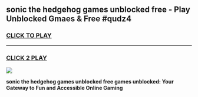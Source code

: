 
## sonic the hedgehog games unblocked free - Play Unblocked Gmaes & Free #qudz4
<h3>
<a href="https://news.freeplayer.one?title=sonic_the_hedgehog_games_unblocked_free&ref=24F">CLICK TO PLAY</a></h3>
<hr>

<h3>
<a href="https://news.freeplayer.one?title=sonic_the_hedgehog_games_unblocked_free&ref=24F">CLICK 2 PLAY</a>
  
</h3>

<a href="https://news.freeplayer.one?title=sonic_the_hedgehog_games_unblocked_free&ref=24F/"><img src="https://clearcache.store/games.png"></a>


**sonic the hedgehog games unblocked free games unblocked: Your Gateway to Fun and Accessible Online Gaming**
